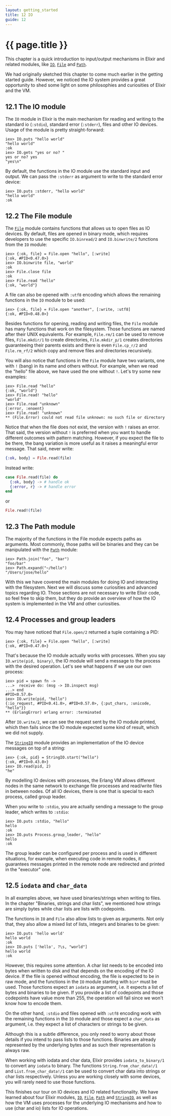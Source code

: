 ```yaml
---
layout: getting_started
title: 12 IO
guide: 12
---
```


# {{ page.title }}

This chapter is a quick introduction to input/output mechanisms in Elixir and related modules, like [`IO`](/docs/stable/IO.html), [`File`](/docs/stable/File.html) and [`Path`](/docs/stable/Path.html).

We had originally sketched this chapter to come much earlier in the getting started guide. However, we noticed the IO system provides a great opportunity to shed some light on some philosophies and curiosities of Elixir and the VM.

## 12.1 The IO module

The `IO` module in Elixir is the main mechanism for reading and writing to the standard io (`:stdio`), standard error (`:stderr`), files and other IO devices. Usage of the module is pretty straight-forward:

```iex
iex> IO.puts "hello world"
"hello world"
:ok
iex> IO.gets "yes or no? "
yes or no? yes
"yes\n"
```

By default, the functions in the IO module use the standard input and output. We can pass the `:stderr` as argument to write to the standard error device:

```iex
iex> IO.puts :stderr, "hello world"
"hello world"
:ok
```

## 12.2 The File module

The [`File`](/docs/stable/File.html) module contains functions that allows us to open files as IO devices. By default, files are opened in binary mode, which requires developers to use the specific `IO.binread/2` and `IO.binwrite/2` functions from the `IO` module:

```iex
iex> {:ok, file} = File.open "hello", [:write]
{:ok, #PID<0.47.0>}
iex> IO.binwrite file, "world"
:ok
iex> File.close file
:ok
iex> File.read "hello"
{:ok, "world"}
```

A file can also be opened with `:utf8` encoding which allows the remaining functions in the `IO` module to be used:

```iex
iex> {:ok, file} = File.open "another", [:write, :utf8]
{:ok, #PID<0.48.0>}
```

Besides functions for opening, reading and writing files, the `File` module has many functions that work on the filesystem. Those functions are named after their UNIX equivalents. For example, `File.rm/1` can be used to remove files, `File.mkdir/1` to create directories, `File.mkdir_p/1` creates directories guaranteeing their parents exists and there is even `File.cp_r/2` and `File.rm_rf/2` which copy and remove files and directories recursively.

You will also notice that functions in the `File` module have two variants, one with `!` (bang) in its name and others without. For example, when we read the "hello" file above, we have used the one without `!`. Let's try some new examples:

```iex
iex> File.read "hello"
{:ok, "world"}
iex> File.read! "hello"
"world"
iex> File.read "unknown"
{:error, :enoent}
iex> File.read! "unknown"
** (File.Error) could not read file unknown: no such file or directory
```

Notice that when the file does not exist, the version with `!` raises an error. That said, the version without `!` is preferred when you want to handle different outcomes with pattern matching. However, if you expect the file to be there, the bang variation is more useful as it raises a meaningful error message. That said, never write:

```elixir
{:ok, body} = File.read(file)
```

Instead write:

```elixir
case File.read(file) do
  {:ok, body} -> # handle ok
  {:error, r} -> # handle error
end
```

or

```elixir
File.read!(file)
```

## 12.3 The Path module

The majority of the functions in the File module expects paths as arguments. Most commonly, those paths will be binaries and they can be manipulated with the [`Path`](/docs/stable/Path.html) module:

```iex
iex> Path.join("foo", "bar")
"foo/bar"
iex> Path.expand("~/hello")
"/Users/jose/hello"
```

With this we have covered the main modules for doing IO and interacting with the filesystem. Next we will discuss some curiosities and advanced topics regarding IO. Those sections are not necessary to write Elixir code, so feel free to skip them, but they do provide an overview of how the IO system is implemented in the VM and other curiosities.

## 12.4 Processes and group leaders

You may have noticed that `File.open/2` returned a tuple containing a PID:

```iex
iex> {:ok, file} = File.open "hello", [:write]
{:ok, #PID<0.47.0>}
```

That's because the IO module actually works with processes. When you say `IO.write(pid, binary)`, the IO module will send a message to the process with the desired operation. Let's see what happens if we use our own process:

```iex
iex> pid = spawn fn ->
...>  receive do: (msg -> IO.inspect msg)
...> end
#PID<0.57.0>
iex> IO.write(pid, "hello")
{:io_request, #PID<0.41.0>, #PID<0.57.0>, {:put_chars, :unicode, "hello"}}
** (ErlangError) erlang error: :terminated
```

After `IO.write/2`, we can see the request sent by the IO module printed, which then fails since the IO module expected some kind of result, which we did not supply.

The [`StringIO`](/docs/stable/StringIO.html) module provides an implementation of the IO device messages on top of a string:

```iex
iex> {:ok, pid} = StringIO.start("hello")
{:ok, #PID<0.43.0>}
iex> IO.read(pid, 2)
"he"
```

By modelling IO devices with processes, the Erlang VM allows different nodes in the same network to exchange file processes and read/write files in between nodes. Of all IO devices, there is one that is special to each process, called group leader.

When you write to `:stdio`, you are actually sending a message to the group leader, which writes to `:stdio`:

```iex
iex> IO.puts :stdio, "hello"
hello
:ok
iex> IO.puts Process.group_leader, "hello"
hello
:ok
```

The group leader can be configured per process and is used in different situations, for example, when executing code in remote nodes, it guarantees messages printed in the remote node are redirected and printed in the "executor" one.

## 12.5 `iodata` and `char_data`

In all examples above, we have used binaries/strings when writing to files. In the chapter "Binaries, strings and char lists", we mentioned how strings are simply bytes while char lists are lists with codepoints.

The functions in `IO` and `File` also allow lists to given as arguments. Not only that, they also allow a mixed list of lists, integers and binaries to be given:

```iex
iex> IO.puts 'hello world'
hello world
:ok
iex> IO.puts ['hello', ?\s, "world"]
hello world
:ok
```

However, this requires some attention. A char list needs to be encoded into bytes when written to disk and that depends on the encoding of the IO device. If the file is opened without encoding, the file is expected to be in raw mode, and the functions in the `IO` module starting with `bin*` must be used. Those functions expect an `iodata` as argument, i.e. it expects a list of bytes and binaries to be given. If you provide a list of codepoints and those codepoints have value more than 255, the operation will fail since we won't know how to encode them.

On the other hand, `:stdio` and files opened with `:utf8` encoding work with the remaining functions in the `IO` module and those expect a `char_data` as argument, i.e. they expect a list of characters or strings to be given.

Although this is a subtle difference, you only need to worry about those details if you intend to pass lists to those functions. Binaries are already represented by the underlying bytes and as such their representation is always raw.

When working with iodata and char data, Elixir provides `iodata_to_binary/1` to convert any `iodata` to binary. The functions `String.from_char_data!/1` and `List.from_char_data!/1` can be used to convert char data into strings or char lists respectively. Unless you are working closely with some devices, you will rarely need to use those functions.

This finishes our tour on IO devices and IO related functionality. We have learned about four Elixir modules, [`IO`](/docs/stable/IO.html), [`File`](/docs/stable/File.html), [`Path`](/docs/stable/Path.html) and [`StringIO`](/docs/stable/StringIO.html), as well as how the VM uses processes for the underlying IO mechanisms and how to use (char and io) lists for IO operations.
